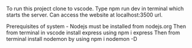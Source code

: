 To run this project clone to vscode.
Type npm run dev in terminal which starts the server.
Can access the website at localhost:3500 url.

Prerequisites of system -
Nodejs must be installed from nodejs.org
Then from terminal in vscode install express using npm i express
Then from terminal install nodemon by using npm i nodemon -D
